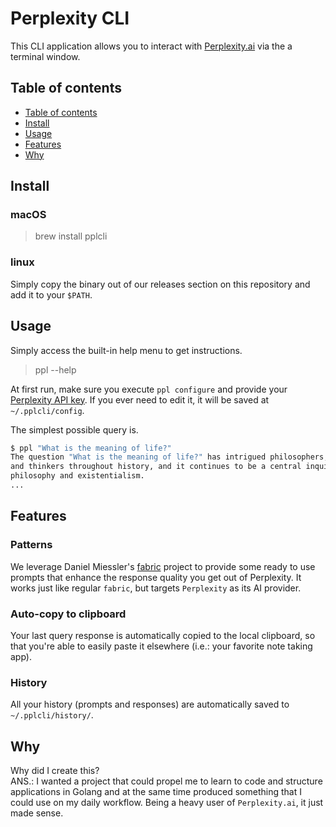 # Perplexity CLI
This CLI application allows you to interact with [Perplexity.ai](https://www.perplexity.ai/) via 
the a terminal window.

## Table of contents
<!-- TOC depthfrom:2 depthto:2 -->

- [Table of contents](#table-of-contents)
- [Install](#install)
- [Usage](#usage)
- [Features](#features)
- [Why](#why)

<!-- /TOC -->

## Install

### macOS
> brew install pplcli

### linux
Simply copy the binary out of our releases section on this repository and add it to your `$PATH`.

## Usage
Simply access the built-in help menu to get instructions.
> ppl --help

At first run, make sure you execute `ppl configure` and provide your [Perplexity API key](https://docs.perplexity.ai/docs/getting-started).
If you ever need to edit it, it will be saved at `~/.pplcli/config`.

The simplest possible query is.
```bash
$ ppl "What is the meaning of life?"
The question "What is the meaning of life?" has intrigued philosophers, theologians, scientists, 
and thinkers throughout history, and it continues to be a central inquiry in the study of 
philosophy and existentialism.
...
```
## Features

### Patterns
We leverage Daniel Miessler's [fabric](https://github.com/danielmiessler/fabric) project to provide
some ready to use prompts that enhance the response quality you get out of Perplexity.
It works just like regular `fabric`, but targets `Perplexity` as its AI provider.

### Auto-copy to clipboard
Your last query response is automatically copied to the local clipboard, so that you're able to easily
paste it elsewhere (i.e.: your favorite note taking app).

### History
All your history (prompts and responses) are automatically saved to `~/.pplcli/history/`.

## Why
Why did I create this?  
ANS.: I wanted a project that could propel me to learn to code and structure applications in Golang and at the same time produced something that I could use on my daily workflow.
Being a heavy user of `Perplexity.ai`, it just made sense.
